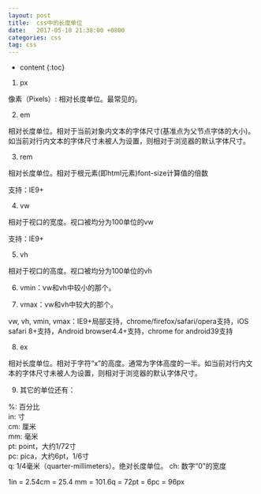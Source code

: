 ```yaml
---
layout: post
title:  css中的长度单位
date:   2017-05-10 21:38:00 +0800
categories: css
tag: css
---
```


* content
{:toc}

1. px

像素（Pixels）: 相对长度单位。最常见的。

2. em

相对长度单位。相对于当前对象内文本的字体尺寸(基准点为父节点字体的大小)。如当前对行内文本的字体尺寸未被人为设置，则相对于浏览器的默认字体尺寸。

3. rem

相对长度单位。相对于根元素(即html元素)font-size计算值的倍数

支持：IE9+

4. vw

相对于视口的宽度。视口被均分为100单位的vw

支持：IE9+

5. vh

相对于视口的高度。视口被均分为100单位的vh

6. vmin：vw和vh中较小的那个。

7. vmax：vw和vh中较大的那个。

vw, vh, vmin, vmax：IE9+局部支持，chrome/firefox/safari/opera支持，iOS safari 8+支持，Android browser4.4+支持，chrome for android39支持

8. ex

相对长度单位。相对于字符“x”的高度。通常为字体高度的一半。如当前对行内文本的字体尺寸未被人为设置，则相对于浏览器的默认字体尺寸。

9. 其它的单位还有：

%: 百分比  
in: 寸  
cm: 厘米  
mm: 毫米  
pt: point，大约1/72寸  
pc: pica，大约6pt，1/6寸  
q: 1/4毫米（quarter-millimeters）。绝对长度单位。
ch: 数字“0”的宽度

1in = 2.54cm = 25.4 mm = 101.6q = 72pt = 6pc = 96px